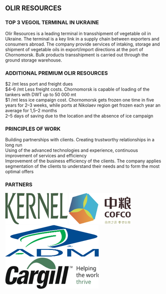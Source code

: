 ## OLIR RESOURCES
### TOP 3 VEGOIL TERMINAL IN UKRAINE

Olir Resources is a leading terminal in transshipment of vegetable oil in Ukraine. The terminal is a key link in a supply chain between exporters and consumers abroad. The company provide services of intaking, storage and shipment of vegetable oils in export/import directions at the port of Chornomorsk. Bulk products transshipment is carried out through the ground storage warehouse.

### ADDITIONAL PREMIUM OLIR RESOURCES 
$2 /mt less port and freight dues <br> 
$4–6 /mt Less freight costs. Chornomorsk is capable of loading of the tankers with DWT up to 50 000 mt <br> 
$1 /mt less ice campaign cost. Chornomorsk gets frozen one time in five years for 2–3 weeks, while ports at Nikolaev region get frozen each year an average for 1,5–2 months <br> 
2–5 days of saving due to the location and the absence of ice campaign <br> 

### PRINCIPLES OF WORK
Building partnerships with clients. Creating trustworthy relationships in a long run <br> 
Using of the advanced technologies and experience, continuous improvement of services and efficiency <br> 
Improvement of the business efficiency of the clients. The company applies segmentation of the clients to understand their needs and to form the most optimal offers <br> 

### PARTNERS

<picture>
  <a href="https://www.kernel.ua/"><img src="assets/kernel.svg" width="200" height="100"></a>
</picture>
<picture>
  <a href="https://www.cofcointernational.com/"><img src="assets/cofco.svg" width="200" height="100"></a> 
</picture>
</br>
<picture>
  <a href="https://www.adm.com/"><img src="assets/adm.svg" width="300" height="100"></a>
</picture>
<picture>
  <a href="https://www.cargill.com/"><img src="assets/cargill.svg" width="300" height="100"></a>
</picture>
